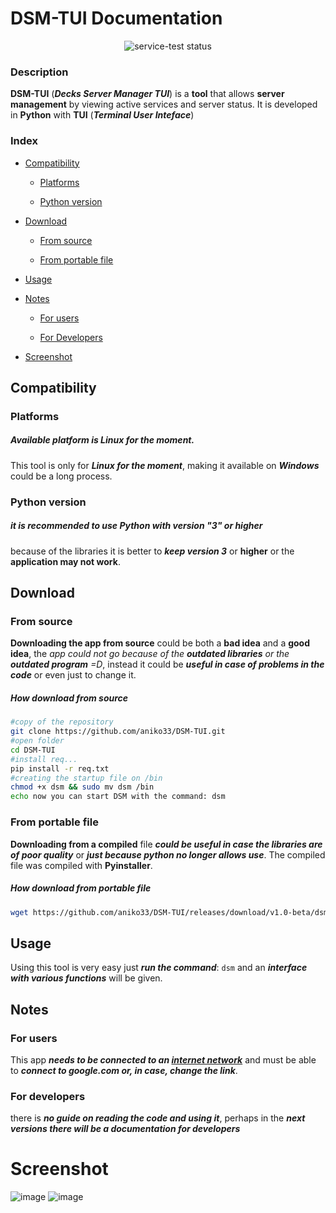 # DSM-TUI Documentation
<p align="center">
  <img src="https://img.shields.io/badge/license-GPL-blue" class="center" alt="service-test status">
</p>

### Description
**DSM-TUI** (***Decks Server Manager TUI***) is a **tool** that allows **server 
management** by viewing active services and server status. It is developed
in **Python** with **TUI** (***Terminal User Inteface***)

### Index

- [Compatibility](https://github.com/aniko33/DSM-TUI/blob/main/README.md#compatibility)
  
  - [Platforms](https://github.com/aniko33/DSM-TUI/blob/main/README.md#platforms)
    
  - [Python version](https://github.com/aniko33/DSM-TUI/blob/main/README.md#python-version)
    
- [Download](https://github.com/aniko33/DSM-TUI/blob/main/README.md#download)
  
  - [From source](https://github.com/aniko33/DSM-TUI/blob/main/README.md#from-source)
    
  - [From portable file](https://github.com/aniko33/DSM-TUI/blob/main/README.md#from-portable-file)
    
- [Usage](https://github.com/aniko33/DSM-TUI/blob/main/README.md#usage)
  
- [Notes](https://github.com/aniko33/DSM-TUI/blob/main/README.md#notes)
  
  - [For users](https://github.com/aniko33/DSM-TUI/blob/main/README.md#for-users)
    
  - [For Developers](https://github.com/aniko33/DSM-TUI/blob/main/README.md#for-developers)
    
- [Screenshot](https://github.com/aniko33/DSM-TUI/blob/main/README.md#screenshot)
  

## Compatibility

### Platforms

##### Available platform is Linux for the moment.

This tool is only for ***Linux for the moment***, making it available on ***Windows*** could be a long process.

### Python version

##### it is recommended to use Python with version "*3*" or higher

because of the libraries it is better to ***keep version 3*** or **higher** or the **application may not work**.

## Download

### From source

**Downloading the app from source** could be both a **bad idea** and a **good idea**, the *app could not go because of the **outdated libraries** or the **outdated program** =D*, instead it could be ***useful in case of problems in the code*** or even just to change it.

##### How download from source

```bash
#copy of the repository
git clone https://github.com/aniko33/DSM-TUI.git
#open folder
cd DSM-TUI
#install req...
pip install -r req.txt
#creating the startup file on /bin
chmod +x dsm && sudo mv dsm /bin
echo now you can start DSM with the command: dsm
```

### From portable file

**Downloading from a compiled** file ***could be useful in case the libraries are of poor quality*** or ***just because python no longer allows use***.
The compiled file was compiled with **Pyinstaller**.

##### How download from portable file

```bash
wget https://github.com/aniko33/DSM-TUI/releases/download/v1.0-beta/dsm && chmod +x dsm && sudo mv dsm /bin && echo now you can start DSM with the command: dsm
```

## Usage

Using this tool is very easy just ***run the command***: `dsm`
and an ***interface with various functions*** will be given.

## Notes

### For users

This app ***needs to be connected to an <u>internet network</u>*** and must be able to ***connect to google.com or, in case, change the link***.

### For developers

there is ***no guide on reading the code and using it***, perhaps in the ***next versions there will be a documentation for developers***

# Screenshot
![image](https://user-images.githubusercontent.com/76649588/173388846-7d874fad-008e-4005-abb3-379deccce3c9.png)
![image](https://user-images.githubusercontent.com/76649588/173388920-46ef8cde-72d1-4fa7-bc89-9a6249d458fc.png)


